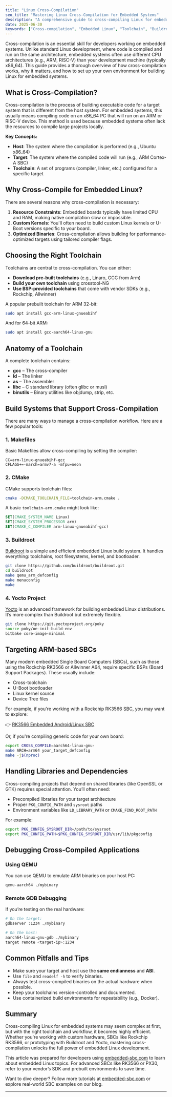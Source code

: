 ```yaml
---
title: "Linux Cross-Compilation"
seo_title: "Mastering Linux Cross-Compilation for Embedded Systems"
description: "A comprehensive guide to cross-compiling Linux for embedded systems, covering toolchains, build systems, architecture-specific nuances, and practical examples."
date: 2025-06-30
keywords: ["Cross-compilation", "Embedded Linux", "Toolchain", "Buildroot", "Yocto", "ARM SBC", "Linux kernel", "Device Tree"]
---
```


Cross-compilation is an essential skill for developers working on embedded systems. Unlike standard Linux development, where code is compiled and run on the same architecture, embedded systems often use different CPU architectures (e.g., ARM, RISC-V) than your development machine (typically x86\_64). This guide provides a thorough overview of how cross-compilation works, why it matters, and how to set up your own environment for building Linux for embedded systems.

## What is Cross-Compilation?

Cross-compilation is the process of building executable code for a target system that is different from the host system. For embedded systems, this usually means compiling code on an x86\_64 PC that will run on an ARM or RISC-V device. This method is used because embedded systems often lack the resources to compile large projects locally.

**Key Concepts:**

* **Host**: The system where the compilation is performed (e.g., Ubuntu x86\_64)
* **Target**: The system where the compiled code will run (e.g., ARM Cortex-A SBC)
* **Toolchain**: A set of programs (compiler, linker, etc.) configured for a specific target

## Why Cross-Compile for Embedded Linux?

There are several reasons why cross-compilation is necessary:

1. **Resource Constraints**: Embedded boards typically have limited CPU and RAM, making native compilation slow or impossible.
2. **Custom Kernels**: You'll often need to build custom Linux kernels or U-Boot versions specific to your board.
3. **Optimized Binaries**: Cross-compilation allows building for performance-optimized targets using tailored compiler flags.

## Choosing the Right Toolchain

Toolchains are central to cross-compilation. You can either:

* **Download pre-built toolchains** (e.g., Linaro, GCC from Arm)
* **Build your own toolchain** using crosstool-NG
* **Use BSP-provided toolchains** that come with vendor SDKs (e.g., Rockchip, Allwinner)

A popular prebuilt toolchain for ARM 32-bit:

```bash
sudo apt install gcc-arm-linux-gnueabihf
```

And for 64-bit ARM:

```bash
sudo apt install gcc-aarch64-linux-gnu
```

## Anatomy of a Toolchain

A complete toolchain contains:

* **gcc** – The cross-compiler
* **ld** – The linker
* **as** – The assembler
* **libc** – C standard library (often glibc or musl)
* **binutils** – Binary utilities like objdump, strip, etc.

## Build Systems that Support Cross-Compilation

There are many ways to manage a cross-compilation workflow. Here are a few popular tools:

### 1. **Makefiles**

Basic Makefiles allow cross-compiling by setting the compiler:

```make
CC=arm-linux-gnueabihf-gcc
CFLAGS+=-march=armv7-a -mfpu=neon
```

### 2. **CMake**

CMake supports toolchain files:

```bash
cmake -DCMAKE_TOOLCHAIN_FILE=toolchain-arm.cmake .
```

A basic `toolchain-arm.cmake` might look like:

```cmake
SET(CMAKE_SYSTEM_NAME Linux)
SET(CMAKE_SYSTEM_PROCESSOR arm)
SET(CMAKE_C_COMPILER arm-linux-gnueabihf-gcc)
```

### 3. **Buildroot**

[Buildroot](https://buildroot.org) is a simple and efficient embedded Linux build system. It handles everything: toolchains, root filesystems, kernel, and bootloader.

```bash
git clone https://github.com/buildroot/buildroot.git
cd buildroot
make qemu_arm_defconfig
make menuconfig
make
```

### 4. **Yocto Project**

[Yocto](https://www.yoctoproject.org) is an advanced framework for building embedded Linux distributions. It’s more complex than Buildroot but extremely flexible.

```bash
git clone https://git.yoctoproject.org/poky
source poky/oe-init-build-env
bitbake core-image-minimal
```

## Targeting ARM-based SBCs

Many modern embedded Single Board Computers (SBCs), such as those using the Rockchip RK3566 or Allwinner A64, require specific BSPs (Board Support Packages). These usually include:

* Cross-toolchain
* U-Boot bootloader
* Linux kernel source
* Device Tree files

For example, if you're working with a Rockchip RK3566 SBC, you may want to explore:

👉 [RK3566 Embedded Android/Linux SBC](https://www.producthunt.com/products/rockchip-rk3566-android-sbc-by-rocktech?launch=rockchip-rk3566-android-sbc-by-rocktech)

Or, if you're compiling generic code for your own board:

```bash
export CROSS_COMPILE=aarch64-linux-gnu-
make ARCH=arm64 your_target_defconfig
make -j$(nproc)
```

## Handling Libraries and Dependencies

Cross-compiling projects that depend on shared libraries (like OpenSSL or GTK) requires special attention. You’ll often need:

* Precompiled libraries for your target architecture
* Proper `PKG_CONFIG_PATH` and `sysroot` paths
* Environment variables like `LD_LIBRARY_PATH` or `CMAKE_FIND_ROOT_PATH`

For example:

```bash
export PKG_CONFIG_SYSROOT_DIR=/path/to/sysroot
export PKG_CONFIG_PATH=$PKG_CONFIG_SYSROOT_DIR/usr/lib/pkgconfig
```

## Debugging Cross-Compiled Applications

### Using QEMU

You can use QEMU to emulate ARM binaries on your host PC:

```bash
qemu-aarch64 ./mybinary
```

### Remote GDB Debugging

If you’re testing on the real hardware:

```bash
# On the target:
gdbserver :1234 ./mybinary

# On the host:
aarch64-linux-gnu-gdb ./mybinary
target remote <target-ip>:1234
```

## Common Pitfalls and Tips

* Make sure your target and host use the **same endianness** and **ABI**.
* Use `file` and `readelf -h` to verify binaries.
* Always test cross-compiled binaries on the actual hardware when possible.
* Keep your toolchains version-controlled and documented.
* Use containerized build environments for repeatability (e.g., Docker).

## Summary

Cross-compiling Linux for embedded systems may seem complex at first, but with the right toolchain and workflow, it becomes highly efficient. Whether you're working with custom hardware, SBCs like Rockchip RK3566, or prototyping with Buildroot and Yocto, mastering cross-compilation unlocks the full power of embedded Linux development.

This article was prepared for developers using [embedded-sbc.com](https://embedded-sbc.com/) to learn about embedded Linux topics. For advanced SBCs like RK3566 or PX30, refer to your vendor’s SDK and prebuilt environments to save time.

Want to dive deeper? Follow more tutorials at [embedded-sbc.com](https://embedded-sbc.com/posts/) or explore real-world SBC examples on our blog.

---

